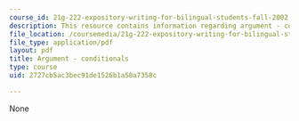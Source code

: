 ```yaml
---
course_id: 21g-222-expository-writing-for-bilingual-students-fall-2002
description: This resource contains information regarding argument - conditionals.
file_location: /coursemedia/21g-222-expository-writing-for-bilingual-students-fall-2002/2727cb5ac3bec91de1526b1a50a7358c_MIT21G_222F02_argmntcondit.pdf
file_type: application/pdf
layout: pdf
title: Argument - conditionals
type: course
uid: 2727cb5ac3bec91de1526b1a50a7358c

---
```

None
